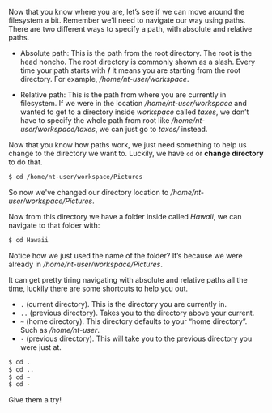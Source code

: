 Now that you know where you are, let’s see if we can move around the filesystem a bit. Remember we’ll need to navigate our way using paths. There are two different ways to specify a path, with absolute and relative paths. 


- Absolute path: This is the path from the root directory. The root is the head honcho. The root directory is commonly shown as a slash. Every time your path starts with **/** it means you are starting from the root directory. For example, */home/nt-user/workspace*.

- Relative path: This is the path from where you are currently in filesystem. If we were in the location */home/nt-user/workspace* and wanted to get to a directory inside *workspace* called *taxes*, we don’t have to specify the whole path from root like */home/nt-user/workspace/taxes*, we can just go to *taxes/* instead.


Now that you know how paths work, we just need something to help us change to the directory we want to. Luckily, we have `cd` or **change directory** to do that. 

```bash
$ cd /home/nt-user/workspace/Pictures
```

So now we've changed our directory location to */home/nt-user/workspace/Pictures*.

Now from this directory we have a folder inside called *Hawaii*, we can navigate to that folder with:

```bash
$ cd Hawaii
```

Notice how we just used the name of the folder? It’s because we were already in */home/nt-user/workspace/Pictures*.

It can get pretty tiring navigating with absolute and relative paths all the time, luckily there are some shortcuts to help you out. 

- `.`  (current directory). This is the directory you are currently in.
- `..` (previous directory). Takes you to the directory above your current.
- `~`  (home directory). This directory defaults to your “home directory”. Such as */home/nt-user*.
- `-`  (previous directory). This will take you to the previous directory you were just at.

```bash
$ cd .
$ cd ..
$ cd ~
$ cd -
```

Give them a try!
